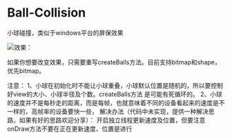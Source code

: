 # Ball-Collision
小球碰撞，类似于windows平台的屏保效果

![效果：](https://github.com/781238222/Ball-Collision/gif/1.gif)


如果你想要改变效果，只需要重写createBalls方法。目前支持bitmap和shape，优先bitmap。

注意：
1、小球在初始化时不能让小球重叠，小球默认位置是随机的，所以要控制好view的大小、小球半径及个数。createBalls方法
    是可能有死循环的。
2、小球的速度并不是每秒走的距离，而是每帧，也就意味着不同的设备看起来的速度是不一样的，高帧率的设备要快一些，
    解决办法（代码中未实现，提供一种解决思路，如果有好的思路欢迎分享）：
    开启独立线程更新速度及位置，但要注意onDraw方法不要在正在更新速度、位置是进行